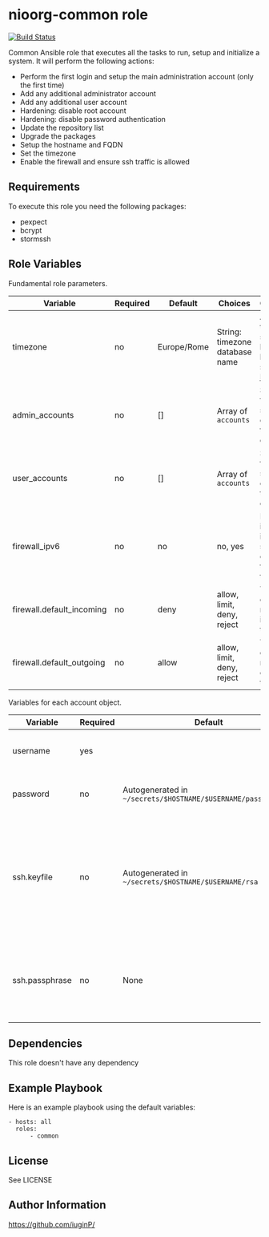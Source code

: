 nioorg-common role
=========

[![Build Status](https://github.com/nioorg/role-common/actions/workflows/build.yml/badge.svg?branch=master)](https://github.com/nioorg/role-common/actions/workflows/build.yml)

Common Ansible role that executes all the tasks to run, setup and initialize a system. It will perform the following actions:

* Perform the first login and setup the main administration account (only the first time)
* Add any additional administrator account
* Add any additional user account
* Hardening: disable root account
* Hardening: disable password authentication
* Update the repository list
* Upgrade the packages
* Setup the hostname and FQDN
* Set the timezone
* Enable the firewall and ensure ssh traffic is allowed 

Requirements
------------

To execute this role you need the following packages:

* pexpect
* bcrypt
* stormssh

Role Variables
--------------

Fundamental role parameters.

| Variable                  | Required | Default     | Choices                        | Comments                                 |
|---------------------------|----------|-------------|--------------------------------|------------------------------------------|
| timezone                  | no       | Europe/Rome | String: timezone database name | Any timezone supported by the linux systems. [Reference](https://en.wikipedia.org/wiki/List_of_tz_database_time_zones) |
| admin_accounts            | no       | []          | Array of `accounts`            | See the following section for details on the object definition |
| user_accounts             | no       | []          | Array of `accounts`            | See the following section for details on the object definition |
| firewall_ipv6             | no       | no          | no, yes                        | Flag indicating if ufw should configure the IPv6 table         |
| firewall.default_incoming | no       | deny        | allow, limit, deny, reject     | The default rule for incoming traffic    |
| firewall.default_outgoing | no       | allow       | allow, limit, deny, reject     | The default rule for outgoing traffic    |

Variables for each account object.

| Variable                  | Required | Default                              | Choices                 | Comments                          |
|---------------------------|----------|--------------------------------------|-------------------------|-----------------------------------|
| username                  | yes      |                                      |                         | Username of the account to create |
| password                  | no       | Autogenerated in `~/secrets/$HOSTNAME/$USERNAME/password.txt` |  | Password of the account to create |
| ssh.keyfile               | no       | Autogenerated in `~/secrets/$HOSTNAME/$USERNAME/rsa`    |                         | The path to the keyfile on the host running the ansible job were it is located or will be created during the account setup |
| ssh.passphrase            | no       | None                                 |                         | By default the keyfile is generated without specifying any passphrase |

Dependencies
------------

This role doesn't have any dependency

Example Playbook
----------------

Here is an example playbook using the default variables:

    - hosts: all
      roles:
          - common

License
-------

See LICENSE

Author Information
------------------

https://github.com/iuginP/

